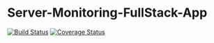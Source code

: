 # Server-Monitoring-FullStack-App

[![Build Status](https://travis-ci.org/AbdQaadir/Server-Monitoring-FullStack-App.svg?branch=week3)](https://travis-ci.org/AbdQaadir/Server-Monitoring-FullStack-App) [![Coverage Status](https://coveralls.io/repos/github/AbdQaadir/Server-Monitoring-FullStack-App/badge.svg)](https://coveralls.io/github/AbdQaadir/Server-Monitoring-FullStack-App)
